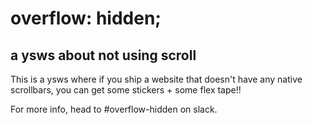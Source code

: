 # overflow: hidden;

## a ysws about not using scroll

This is a ysws where if you ship a website that doesn't have any native scrollbars, you can get some stickers + some flex tape!!

For more info, head to #overflow-hidden on slack.
